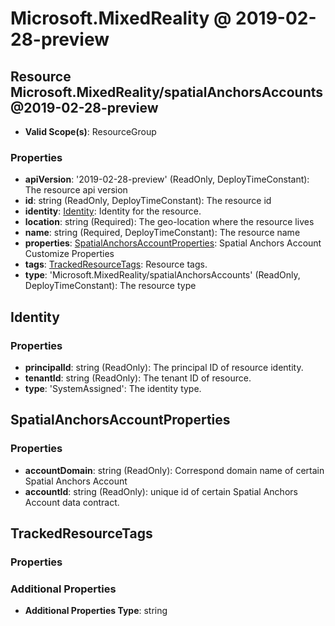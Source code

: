 # Microsoft.MixedReality @ 2019-02-28-preview

## Resource Microsoft.MixedReality/spatialAnchorsAccounts@2019-02-28-preview
* **Valid Scope(s)**: ResourceGroup
### Properties
* **apiVersion**: '2019-02-28-preview' (ReadOnly, DeployTimeConstant): The resource api version
* **id**: string (ReadOnly, DeployTimeConstant): The resource id
* **identity**: [Identity](#identity): Identity for the resource.
* **location**: string (Required): The geo-location where the resource lives
* **name**: string (Required, DeployTimeConstant): The resource name
* **properties**: [SpatialAnchorsAccountProperties](#spatialanchorsaccountproperties): Spatial Anchors Account Customize Properties
* **tags**: [TrackedResourceTags](#trackedresourcetags): Resource tags.
* **type**: 'Microsoft.MixedReality/spatialAnchorsAccounts' (ReadOnly, DeployTimeConstant): The resource type

## Identity
### Properties
* **principalId**: string (ReadOnly): The principal ID of resource identity.
* **tenantId**: string (ReadOnly): The tenant ID of resource.
* **type**: 'SystemAssigned': The identity type.

## SpatialAnchorsAccountProperties
### Properties
* **accountDomain**: string (ReadOnly): Correspond domain name of certain Spatial Anchors Account
* **accountId**: string (ReadOnly): unique id of certain Spatial Anchors Account data contract.

## TrackedResourceTags
### Properties
### Additional Properties
* **Additional Properties Type**: string

